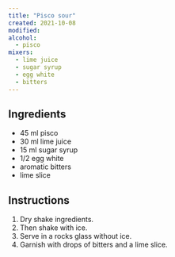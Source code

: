 ```yaml
---
title: "Pisco sour"
created: 2021-10-08
modified:
alcohol:
  - pisco
mixers:
  - lime juice
  - sugar syrup
  - egg white
  - bitters
---
```



## Ingredients

- 45 ml pisco
- 30 ml lime juice
- 15 ml sugar syrup
- 1/2 egg white
- aromatic bitters
- lime slice

## Instructions

1. Dry shake ingredients.
2. Then shake with ice.
3. Serve in a rocks glass without ice.
4. Garnish with drops of bitters and a lime slice.
